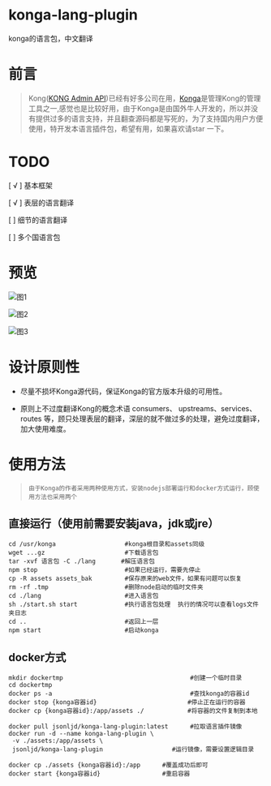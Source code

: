 # konga-lang-plugin
konga的语言包，中文翻译

#   前言

>   Kong([KONG Admin API](http://getkong.org))已经有好多公司在用，[Konga](https://github.com/pantsel/konga)是管理Kong的管理工具之一,感觉也是比较好用，由于Konga是由国外牛人开发的，所以并没有提供过多的语言支持，并且翻查源码都是写死的，为了支持国内用户方便使用，特开发本语言插件包，希望有用，如果喜欢请star 一下。

#   TODO
[   √  ]  基本框架

[   √  ]  表层的语言翻译 

[       ]  细节的语言翻译

[       ]  多个国语言包

#   预览

![图1](https://github.com/jsonljd/konga-lang-plugin/blob/master/doc/resources/1.png?raw=true)

![图2](https://github.com/jsonljd/konga-lang-plugin/blob/master/doc/resources/2.png?raw=true)

![图3](https://github.com/jsonljd/konga-lang-plugin/blob/master/doc/resources/3.png?raw=true)



#   设计原则性
*   尽量不损坏Konga源代码，保证Konga的官方版本升级的可用性。

*   原则上不过度翻译Kong的概念术语 consumers、 upstreams、services、routes 等，顾只处理表层的翻译，深层的就不做过多的处理，避免过度翻译，加大使用难度。

#   使用方法

>     由于Konga的作者采用两种使用方式，安装nodejs部署运行和docker方式运行，顾使用方法也采用两个

## 直接运行（使用前需要安装java，jdk或jre）
```
cd /usr/konga                   #konga根目录和assets同级
wget ...gz                      #下载语言包
tar -xvf 语言包 -C ./lang       #解压语言包
npm stop                        #如果已经运行，需要先停止
cp -R assets assets_bak         #保存原来的web文件，如果有问题可以恢复
rm -rf .tmp                     #删除node启动的临时文件夹
cd ./lang                       #进入语言包
sh ./start.sh start             #执行语言包处理  执行的情况可以查看logs文件夹日志
cd ..                           #返回上一层
npm start                       #启动konga
```

##  docker方式
```
mkdir dockertmp                                   #创建一个临时目录
cd dockertmp
docker ps -a                                      #查找konga的容器id
docker stop {konga容器id}                         #停止正在运行的容器
docker cp {konga容器id}:/app/assets ./            #将容器的文件复制到本地 

docker pull jsonljd/konga-lang-plugin:latest      #拉取语言插件镜像
docker run -d --name konga-lang-plugin \
 -v ./assets:/app/assets \
 jsonljd/konga-lang-plugin                   #运行镜像，需要设置逻辑目录

docker cp ./assets {konga容器id}:/app      #覆盖成功后即可
docker start {konga容器id}                 #重启容器
```

